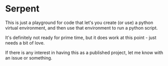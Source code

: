 # Serpent

This is just a playground for code that let's you create (or use) a python virtual environment, and then use that environment to run a python script.

It's definitely not ready for prime time, but it does work at this point - just needs a bit of love.

If there is any interest in having this as a published project, let me know with an issue or something.
